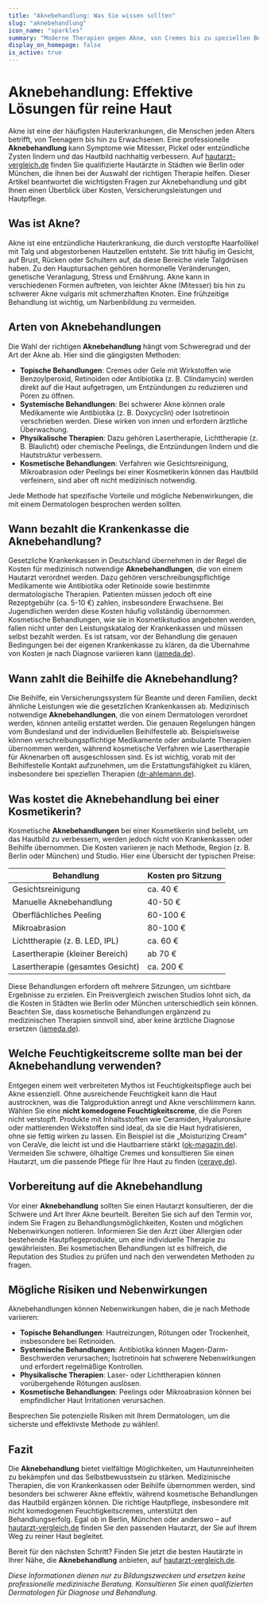 ```yaml
---
title: "Aknebehandlung: Was Sie wissen sollten"
slug: "aknebehandlung"
icon_name: "sparkles"
summary: "Moderne Therapien gegen Akne, von Cremes bis zu speziellen Behandlungen. Finden Sie heraus, was hilft."
display_on_homepage: false
is_active: true
---
```


# Aknebehandlung: Effektive Lösungen für reine Haut

Akne ist eine der häufigsten Hauterkrankungen, die Menschen jeden Alters betrifft, von Teenagern bis hin zu Erwachsenen. Eine professionelle **Aknebehandlung** kann Symptome wie Mitesser, Pickel oder entzündliche Zysten lindern und das Hautbild nachhaltig verbessern. Auf [hautarzt-vergleich.de](https://hautarzt-vergleich.de) finden Sie qualifizierte Hautärzte in Städten wie Berlin oder München, die Ihnen bei der Auswahl der richtigen Therapie helfen. Dieser Artikel beantwortet die wichtigsten Fragen zur Aknebehandlung und gibt Ihnen einen Überblick über Kosten, Versicherungsleistungen und Hautpflege.

## Was ist Akne?

Akne ist eine entzündliche Hauterkrankung, die durch verstopfte Haarfollikel mit Talg und abgestorbenen Hautzellen entsteht. Sie tritt häufig im Gesicht, auf Brust, Rücken oder Schultern auf, da diese Bereiche viele Talgdrüsen haben. Zu den Hauptursachen gehören hormonelle Veränderungen, genetische Veranlagung, Stress und Ernährung. Akne kann in verschiedenen Formen auftreten, von leichter Akne (Mitesser) bis hin zu schwerer Akne vulgaris mit schmerzhaften Knoten. Eine frühzeitige Behandlung ist wichtig, um Narbenbildung zu vermeiden.

## Arten von Aknebehandlungen

Die Wahl der richtigen **Aknebehandlung** hängt vom Schweregrad und der Art der Akne ab. Hier sind die gängigsten Methoden:

- **Topische Behandlungen**: Cremes oder Gele mit Wirkstoffen wie Benzoylperoxid, Retinoiden oder Antibiotika (z. B. Clindamycin) werden direkt auf die Haut aufgetragen, um Entzündungen zu reduzieren und Poren zu öffnen.
- **Systemische Behandlungen**: Bei schwerer Akne können orale Medikamente wie Antibiotika (z. B. Doxycyclin) oder Isotretinoin verschrieben werden. Diese wirken von innen und erfordern ärztliche Überwachung.
- **Physikalische Therapien**: Dazu gehören Lasertherapie, Lichttherapie (z. B. Blaulicht) oder chemische Peelings, die Entzündungen lindern und die Hautstruktur verbessern.
- **Kosmetische Behandlungen**: Verfahren wie Gesichtsreinigung, Mikroabrasion oder Peelings bei einer Kosmetikerin können das Hautbild verfeinern, sind aber oft nicht medizinisch notwendig.

Jede Methode hat spezifische Vorteile und mögliche Nebenwirkungen, die mit einem Dermatologen besprochen werden sollten.

## Wann bezahlt die Krankenkasse die Aknebehandlung?

Gesetzliche Krankenkassen in Deutschland übernehmen in der Regel die Kosten für medizinisch notwendige **Aknebehandlungen**, die von einem Hautarzt verordnet werden. Dazu gehören verschreibungspflichtige Medikamente wie Antibiotika oder Retinoide sowie bestimmte dermatologische Therapien. Patienten müssen jedoch oft eine Rezeptgebühr (ca. 5-10 €) zahlen, insbesondere Erwachsene. Bei Jugendlichen werden diese Kosten häufig vollständig übernommen. Kosmetische Behandlungen, wie sie in Kosmetikstudios angeboten werden, fallen nicht unter den Leistungskatalog der Krankenkassen und müssen selbst bezahlt werden. Es ist ratsam, vor der Behandlung die genauen Bedingungen bei der eigenen Krankenkasse zu klären, da die Übernahme von Kosten je nach Diagnose variieren kann ([jameda.de](https://www.jameda.de/blog/akne-behandlung-wie-hoch-sind-die-kosten-der-therapie)).

## Wann zahlt die Beihilfe die Aknebehandlung?

Die Beihilfe, ein Versicherungssystem für Beamte und deren Familien, deckt ähnliche Leistungen wie die gesetzlichen Krankenkassen ab. Medizinisch notwendige **Aknebehandlungen**, die von einem Dermatologen verordnet werden, können anteilig erstattet werden. Die genauen Regelungen hängen vom Bundesland und der individuellen Beihilfestelle ab. Beispielsweise können verschreibungspflichtige Medikamente oder ambulante Therapien übernommen werden, während kosmetische Verfahren wie Lasertherapie für Aknenarben oft ausgeschlossen sind. Es ist wichtig, vorab mit der Beihilfestelle Kontakt aufzunehmen, um die Erstattungsfähigkeit zu klären, insbesondere bei speziellen Therapien ([dr-ahlemann.de](https://www.dr-ahlemann.de/aknetherapie)).

## Was kostet die Aknebehandlung bei einer Kosmetikerin?

Kosmetische **Aknebehandlungen** bei einer Kosmetikerin sind beliebt, um das Hautbild zu verbessern, werden jedoch nicht von Krankenkassen oder Beihilfe übernommen. Die Kosten variieren je nach Methode, Region (z. B. Berlin oder München) und Studio. Hier eine Übersicht der typischen Preise:

| **Behandlung**                | **Kosten pro Sitzung** |
|-------------------------------|------------------------|
| Gesichtsreinigung             | ca. 40 €              |
| Manuelle Aknebehandlung       | 40-50 €               |
| Oberflächliches Peeling       | 60-100 €              |
| Mikroabrasion                 | 80-100 €              |
| Lichttherapie (z. B. LED, IPL)| ca. 60 €              |
| Lasertherapie (kleiner Bereich)| ab 70 €               |
| Lasertherapie (gesamtes Gesicht)| ca. 200 €             |

Diese Behandlungen erfordern oft mehrere Sitzungen, um sichtbare Ergebnisse zu erzielen. Ein Preisvergleich zwischen Studios lohnt sich, da die Kosten in Städten wie Berlin oder München unterschiedlich sein können. Beachten Sie, dass kosmetische Behandlungen ergänzend zu medizinischen Therapien sinnvoll sind, aber keine ärztliche Diagnose ersetzen ([jameda.de](https://www.jameda.de/blog/akne-behandlung-wie-hoch-sind-die-kosten-der-therapie)).

## Welche Feuchtigkeitscreme sollte man bei der Aknebehandlung verwenden?

Entgegen einem weit verbreiteten Mythos ist Feuchtigkeitspflege auch bei Akne essenziell. Ohne ausreichende Feuchtigkeit kann die Haut austrocknen, was die Talgproduktion anregt und Akne verschlimmern kann. Wählen Sie eine **nicht komedogene Feuchtigkeitscreme**, die die Poren nicht verstopft. Produkte mit Inhaltsstoffen wie Ceramiden, Hyaluronsäure oder mattierenden Wirkstoffen sind ideal, da sie die Haut hydratisieren, ohne sie fettig wirken zu lassen. Ein Beispiel ist die „Moisturizing Cream“ von CeraVe, die leicht ist und die Hautbarriere stärkt ([ok-magazin.de](https://www.ok-magazin.de/style/beauty/akne-das-ist-die-beste-feuchtigkeitscreme-bei-unreiner-haut-66122.html)). Vermeiden Sie schwere, ölhaltige Cremes und konsultieren Sie einen Hautarzt, um die passende Pflege für Ihre Haut zu finden ([cerave.de](https://www.cerave.de/hautpflege-tipps/unreine-haut/hautpflege-bei-akne)).

## Vorbereitung auf die Aknebehandlung

Vor einer **Aknebehandlung** sollten Sie einen Hautarzt konsultieren, der die Schwere und Art Ihrer Akne beurteilt. Bereiten Sie sich auf den Termin vor, indem Sie Fragen zu Behandlungsmöglichkeiten, Kosten und möglichen Nebenwirkungen notieren. Informieren Sie den Arzt über Allergien oder bestehende Hautpflegeprodukte, um eine individuelle Therapie zu gewährleisten. Bei kosmetischen Behandlungen ist es hilfreich, die Reputation des Studios zu prüfen und nach den verwendeten Methoden zu fragen.

## Mögliche Risiken und Nebenwirkungen

Aknebehandlungen können Nebenwirkungen haben, die je nach Methode variieren:

- **Topische Behandlungen**: Hautreizungen, Rötungen oder Trockenheit, insbesondere bei Retinoiden.
- **Systemische Behandlungen**: Antibiotika können Magen-Darm-Beschwerden verursachen; Isotretinoin hat schwerere Nebenwirkungen und erfordert regelmäßige Kontrollen.
- **Physikalische Therapien**: Laser- oder Lichttherapien können vorübergehende Rötungen auslösen.
- **Kosmetische Behandlungen**: Peelings oder Mikroabrasion können bei empfindlicher Haut Irritationen verursachen.

Besprechen Sie potenzielle Risiken mit Ihrem Dermatologen, um die sicherste und effektivste Methode zu wählen!.

## Fazit

Die **Aknebehandlung** bietet vielfältige Möglichkeiten, um Hautunreinheiten zu bekämpfen und das Selbstbewusstsein zu stärken. Medizinische Therapien, die von Krankenkassen oder Beihilfe übernommen werden, sind besonders bei schwerer Akne effektiv, während kosmetische Behandlungen das Hautbild ergänzen können. Die richtige Hautpflege, insbesondere mit nicht komedogenen Feuchtigkeitscremes, unterstützt den Behandlungserfolg. Egal ob in Berlin, München oder anderswo – auf [hautarzt-vergleich.de](https://hautarzt-vergleich.de) finden Sie den passenden Hautarzt, der Sie auf Ihrem Weg zu reiner Haut begleitet.

Bereit für den nächsten Schritt? Finden Sie jetzt die besten Hautärzte in Ihrer Nähe, die **Aknebehandlung** anbieten, auf [hautarzt-vergleich.de](https://hautarzt-vergleich.de).

*Diese Informationen dienen nur zu Bildungszwecken und ersetzen keine professionelle medizinische Beratung. Konsultieren Sie einen qualifizierten Dermatologen für Diagnose und Behandlung.*

